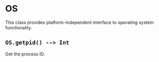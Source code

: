 # OS

This class provides platform-independent interface to operating system functionality.

## `OS.getpid() --> Int`

Get the process ID.

